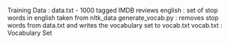 Training Data				: data.txt - 1000 tagged IMDB reviews
english           			: set of stop words in english taken from nltk_data
generate_vocab.py 			: removes stop words from data.txt and writes the vocabulary set to vocab.txt
vocab.txt         			: Vocabulary Set